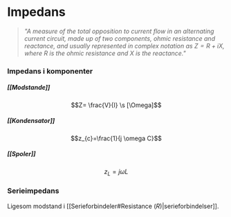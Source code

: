# Impedans
> *"A measure of the total opposition to current flow in an alternating current circuit, made up of two components, ohmic resistance and reactance, and usually represented in complex notation as $Z = R + iX$, where $R$ is the ohmic resistance and $X$ is the reactance."*

### Impedans i komponenter

##### [[Modstande]]
$$Z= \frac{V}{I} \s [\Omega]$$
##### [[Kondensator]]
$$z_{c}=\frac{1}{j \omega C}$$
##### [[Spoler]]
$$z_{L}=j\omega L$$

### Serieimpedans
Ligesom modstand i [[Serieforbindeler#Resistance ($R$)|serieforbindelser]].


